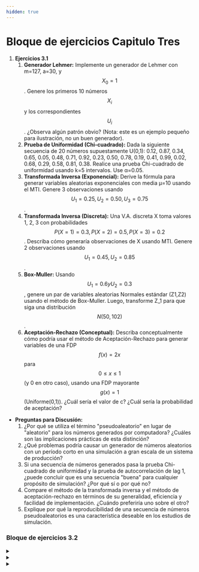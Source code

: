 ```yaml
---
hidden: true
---
```


# Bloque de ejercicios Capitulo Tres

1. **Ejercicios 3.1**
   1. **Generador Lehmer:** Implemente un generador de Lehmer con m=127, a=30, y $$X_0​=1$$. Genere los primeros 10 números $$X_i​$$ y los correspondientes $$U_i$$​. ¿Observa algún patrón obvio? (Nota: este es un ejemplo pequeño para ilustración, no un buen generador).
   2. **Prueba de Uniformidad (Chi-cuadrado):** Dada la siguiente secuencia de 20 números supuestamente U(0,1): 0.12, 0.87, 0.34, 0.65, 0.05, 0.48, 0.71, 0.92, 0.23, 0.50, 0.78, 0.19, 0.41, 0.99, 0.02, 0.68, 0.29, 0.58, 0.81, 0.38. Realice una prueba Chi-cuadrado de uniformidad usando k=5 intervalos. Use α=0.05.
   3. **Transformada Inversa (Exponencial):** Derive la fórmula para generar variables aleatorias exponenciales con media μ=10 usando el MTI. Genere 3 observaciones usando $$U_1​=0.25,U_2​=0.50,U_3​=0.75$$.
   4. **Transformada Inversa (Discreta):** Una V.A. discreta X toma valores 1, 2, 3 con probabilidades $$P(X=1)=0.3,P(X=2)=0.5,P(X=3)=0.2$$. Describa cómo generaría observaciones de X usando MTI. Genere 2 observaciones usando $$U_1​=0.45, U_2​=0.85$$.
   5. **Box-Muller:** Usando $$U_1​=0.6 y U_2​=0.3$$, genere un par de variables aleatorias Normales estándar (Z1​,Z2​) usando el método de Box-Muller. Luego, transforme Z\_1​ para que siga una distribución $$N(50,102)$$.
   6. **Aceptación-Rechazo (Conceptual):** Describa conceptualmente cómo podría usar el método de Aceptación-Rechazo para generar variables de una FDP $$f(x)=2x$$ para $$0≤x≤1$$ (y 0 en otro caso), usando una FDP mayorante $$g(x)=1$$ (Uniforme(0,1)). ¿Cuál sería el valor de c? ¿Cuál sería la probabilidad de aceptación?

* **Preguntas para Discusión:**
  1. ¿Por qué se utiliza el término "pseudoaleatorio" en lugar de "aleatorio" para los números generados por computadora? ¿Cuáles son las implicaciones prácticas de esta distinción?
  2. ¿Qué problemas podría causar un generador de números aleatorios con un período corto en una simulación a gran escala de un sistema de producción?
  3. Si una secuencia de números generados pasa la prueba Chi-cuadrado de uniformidad y la prueba de autocorrelación de lag 1, ¿puede concluir que es una secuencia "buena" para cualquier propósito de simulación? ¿Por qué sí o por qué no?
  4. Compare el método de la transformada inversa y el método de aceptación-rechazo en términos de su generalidad, eficiencia y facilidad de implementación. ¿Cuándo preferiría uno sobre el otro?
  5. Explique por qué la reproducibilidad de una secuencia de números pseudoaleatorios es una característica deseable en los estudios de simulación.

### Bloque de ejercicios 3.2

<details>

<summary></summary>



</details>

<details>

<summary></summary>



</details>

<details>

<summary></summary>



</details>





